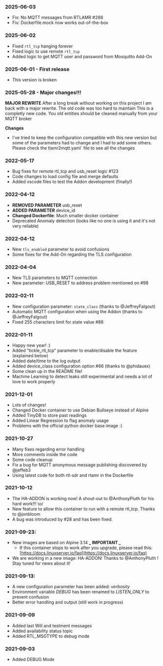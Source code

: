 ### 2025-06-03

- Fix: No MQTT messages from RTLAMR #288
- Fix: Dockerfile.mock now works out-of-the-box

### 2025-06-02

- Fixed `rtl_tcp` hanging forever
- Fixed logic to use remote `rtl_tcp`
- Added logic to get MQTT user and password from Mosquitto Add-On

### 2025-06-01 - First release

- This version is broken

### 2025-05-28 - Major changes!!!

**MAJOR REWRITE**
After a long break without working on this project
I am back with a major rewrite.
The old code was too hard to maintain
This is a completly new code.
You old entities should be cleaned manually from your MQTT broker

**Changes**

- I've tried to keep the configuration compatible with this new version
  but some of the parameters had to change and I had to add some others.
  Please check the tlamr2mqtt.yaml` file to see all the changes

### 2022-05-17

- Bug fixes for remote rtl_tcp and usb_reset logic #123
- Code changes to load config file and merge defaults
- Added vscode files to test the Addon development (finally!)

### 2022-04-12

- **REMOVED PARAMETER** usb_reset
- **ADDED PARAMETER** device_id
- **Changed Dockerfile**: Much smaller docker container
- Deprecated Anomaly detection (looks like no one is using it and it's not very reliable)

### 2022-04-12

- New `tls_enabled` parameter to avoid confusions
- Some fixes for the Add-On regarding the TLS configuration

### 2022-04-04

- New TLS parameters to MQTT connection
- New parameter: USB_RESET to address problem mentioned on #98

### 2022-02-11

- New configuration parameter: `state_class` (thanks to @JeffreyFalgout)
- Automatic MQTT configuration when using the Addon (thanks to @JeffreyFalgout)
- Fixed 255 characters limit for state value #86

### 2022-01-11

- Happy new year! :)
- Added "tickle_rtl_tcp" parameter to enable/disable the feature (explained below)
- Added date/time to the log output
- Added device_class configuration option #66 (thanks to @phidauex)
- Some clean up in the README file!
- Machine Learning to detect leaks still experimental and needs a lot of love to work properly

### 2021-12-01

- Lots of changes!
- Changed Docker container to use Debian Bullseye instead of Alpine
- Added TinyDB to store past readings
- Added Linear Regression to flag anomaly usage
- Problems with the official python docker base image :(

### 2021-10-27

- Many fixes regarding error handling
- More comments inside the code
- Some code cleanup
- Fix a bug for MQTT anonymous message publishing discovered by @jeffeb3
- Using latest code for both rtl-sdr and rtamr in the Dockerfile

### 2021-10-12

- The HA-ADDON is working now! A shout-out to @AnthonyPluth for his hard work!!! \o/
- New feature to allow this container to run with a remote rtl_tcp. Thanks to @jonbloom
- A bug was introduced by #28 and has been fixed.

### 2021-09-23:

- New images are based on Alpine 3.14 **_ IMPORTANT _**
  - If this container stops to work after you upgrade, please read this: [https://docs.linuxserver.io/faq](https://docs.linuxserver.io/faq)
- We are working in a new image: HA-ADDON! Thanks to @AnthonyPluth ! Stay tuned for news about it!

### 2021-09-13:

- A new configuration parameter has been added: _verbosity_
- Environment variable _DEBUG_ has been renamed to _LISTEN_ONLY_ to prevent confusion
- Better error handling and output (still work in progress)

### 2021-09-09

- Added last Will and testment messages
- Added availability status topic
- Added RTL_MSGTYPE to debug mode

### 2021-09-03

- Added DEBUG Mode
